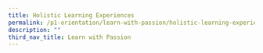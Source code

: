 ```yaml
---
title: Holistic Learning Experiences
permalink: /p1-orientation/learn-with-passion/holistic-learning-experiences/
description: ""
third_nav_title: Learn with Passion
---
```

